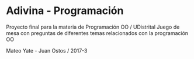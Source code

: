 # Adivina - Programación
Proyecto final para la materia de Programación OO / UDistrital
Juego de mesa con preguntas de diferentes temas relacionados con la programación OO

Mateo Yate - Juan Ostos / 2017-3

